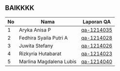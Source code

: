## BAIKKKK

| No  | Nama                    | Laporan QA                                                          |
| --- | ----------------------- | ------------------------------------------------------------------- |
| 1   | Aryka Anisa P           | [qa-1214035](https://software-quality-baik.github.io/Arykaanisa)                 |
| 2   | Fedhira Syaila Putri A  | [qa-1214028](https://software-quality-baik.github.io/Fedhira)       |
| 3   | Juwita Stefany          | [qa-1214026](https://software-quality-baik.github.io/JuwitaStefany) |
| 4   | Rizkyria Hutabarat      | [qa-1214023](https://software-quality-baik.github.io/Rizkyria)      |
| 5   | Marlina Magdalena Lubis | [qa-1214040](https://software-quality-baik.github.io/Marlina)               |
